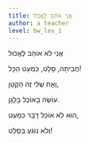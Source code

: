 ```yaml
---
title: אֲנִי אוֹהֵב לֶאֱכוֹל
author: a teacher
level: bw_lev_1
---
```

אֲנִי לא אוֹהֵב לֶאֱכוֹל

חֲבִיתָה, סָלָט, כִּמְעַט הַכָּל!

וְאָח שֶׁלִי זֶה הַקָטָן,

עוֹשֶׂה בָּאוֹכֶל בָּלָגָן.

הוּא לֹא אוֹכֵל דָבָר כִּמְעַט,

וְלֹא נוֹגֵעַ בַּסָלָט!